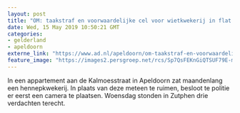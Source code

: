 ```yaml
---
layout: post
title: "OM: taakstraf en voorwaardelijke cel voor wietkwekerij in flat Apeldoorn"
date: Wed, 15 May 2019 10:50:21 GMT
categories: 
- gelderland 
- apeldoorn 
externe_link: "https://www.ad.nl/apeldoorn/om-taakstraf-en-voorwaardelijke-cel-voor-wietkwekerij-in-flat-apeldoorn~ae0661dc/"
feature_image: "https://images2.persgroep.net/rcs/Sp7QsFEKnGiQTSUF79E-mpxX9ms/diocontent/145786472/_fitwidth/400/?appId=21791a8992982cd8da851550a453bd7f&quality=0.7"
---
```


In een appartement aan de Kalmoesstraat in Apeldoorn zat maandenlang een hennepkwekerij. In plaats van deze meteen te ruimen, besloot te politie er eerst een camera te plaatsen. Woensdag stonden in Zutphen drie verdachten terecht.

